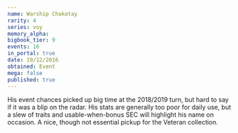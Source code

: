```yaml
---
name: Warship Chakotay
rarity: 4
series: voy
memory_alpha:
bigbook_tier: 9
events: 16
in_portal: true
date: 19/12/2016
obtained: Event
mega: false
published: true
---
```


His event chances picked up big time at the 2018/2019 turn, but hard to say if it was a blip on the radar. His stats are generally too poor for daily use, but a slew of traits and usable-when-bonus SEC will highlight his name on occasion. A nice, though not essential pickup for the Veteran collection.
